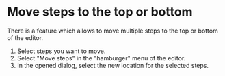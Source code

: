 # Move steps to the top or bottom

There is a feature which allows to move multiple steps to the top or bottom of the editor.

1. Select steps you want to move.
2. Select "Move steps" in the "hamburger" menu of the editor.
3. In the opened dialog, select the new location for the selected steps.